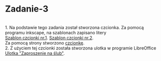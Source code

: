 # Zadanie-3
</br>
1. Na podstawie tego zadania został stworzona czcionka.
Za pomocą programu inkscape, na szablonach zapisano litery
</br>
<a href = "https://drive.google.com/file/d/1Gapy48bzo7HQ31IRc0JmY__9ZuNECcM8/view?usp=sharing" target = "_blank">Szablon czcionki nr.1</a>.
<a href = "https://drive.google.com/file/d/1jkJ76u1bsJ7MBwhJhYJ5j6JU-zdgeDNw/view?usp=sharing" target = "_blank">Szablon czcionki nr.2</a>.
</br>
Za pomocą strony stworzono <a href = "https://drive.google.com/file/d/1h714xKYq6ZvnylJTWpeJTr00kUQ72IXX/view?usp=sharing" target = "_blank">czcionkę</a>.
</br>
2. Z użyciem tej czcionki została stworzona ulotka w programie LibreOffice
</br>
<a href = "https://drive.google.com/file/d/1D63KGiP-RGOAlqogTOzT6qiJXAz_qE4L/view?usp=sharing" target = "_blank">Ulotka "Zaproszenie na ślub"</a>.

